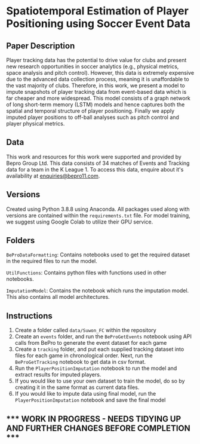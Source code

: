 # Spatiotemporal Estimation of Player Positioning using Soccer Event Data

## Paper Description
Player tracking data has the potential to drive value for clubs and present new research opportunities in soccer analytics (e.g., physical metrics, space analysis and pitch control). However, this data is extremely expensive due to the advanced data collection process, meaning it is unaffordable to the vast majority of clubs. Therefore, in this work, we present a model to impute snapshots of player tracking data from event-based data which is far cheaper and more widespread. This model consists of a graph network of long short-term memory (LSTM) models and hence captures both the spatial and temporal structure of player positioning. Finally we apply imputed player positions to off-ball analyses such as pitch control and player physical metrics.

## Data 
This work and resources for this work were supported and provided by Bepro Group Ltd. This data consists of 34 matches of Events and Tracking data for a team in the K League 1. To access this data, enquire about it's availability at enquiries@bepro11.com.

## Versions 
Created using Python 3.8.8 using Anaconda. All packages used along with versions are contained within the `requirements.txt` file. For model training, we suggest using Google Colab to utilize their GPU service.

## Folders 
`BeProDataFormatting`: Contains notebooks used to get the required dataset in the required files to run the model.

`UtilFunctions`: Contains python files with functions used in other notebooks.

`ImputationModel`: Contains the notebook which runs the imputation model. This also contains all model architectures.

## Instructions
1. Create a folder called `data/Suwon_FC` within the repository
2. Create an `events` folder, and run the `BeProGetEvents` notebook using API calls from BePro to generate the event dataset for each game
3. Create a `tracking` folder, and put each supplied tracking dataset into files for each game in chronological order. Next, run the `BeProGetTracking` notebook to get data in csv format.
4. Run the `PlayerPositionImputation` notebook to run the model and extract results for imputed players. 
5. If you would like to use your own dataset to train the model, do so by creating it in the same format as current data files.
6. If you would like to impute data using final model, run the `PlayerPositionImputation` notebook and save the final model

## *** WORK IN PROGRESS - NEEDS TIDYING UP AND FURTHER CHANGES BEFORE COMPLETION ***
